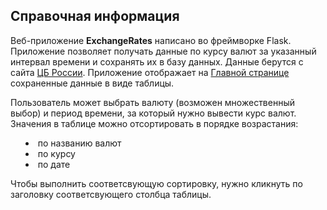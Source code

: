 ## Справочная информация
Веб-приложение <b>ExchangeRates</b> написано вo фреймворке Flask. Приложение позволяет получать данные по курсу валют за указанный интервал времени и сохранять их в базу данных. Данные берутся с сайта <a
                href="https://www.cbr.ru/development/DWS/" target="_blank">ЦБ России</a>. Приложение отображает на <a
                href="{{ url_for('index') }}">Главной странице</a> сохраненные данные в виде таблицы.</p>
        <p>Пользователь может выбрать валюту (возможен множественный выбор) и период времени, за который нужно вывести
            курс валют. Значения в таблице можно отсортировать в порядке возрастания:
        <ul style="list-style-position: inside;">
            <li>по названию валют</li>
            <li>по курсу</li>
            <li>по дате</li>
        </ul>
        Чтобы выполнить соответсвующую сортировку, нужно кликнуть по заголовку соответсвующего столбца таблицы.
        </p>
    </div>
